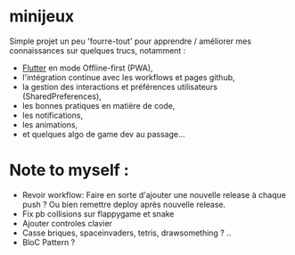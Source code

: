 # minijeux

Simple projet un peu 'fourre-tout' pour apprendre / améliorer mes connaissances sur quelques trucs, notamment :
- [Flutter](https://docs.flutter.dev/) en mode Offline-first (PWA),
- l'intégration continue avec les workflows et pages github, 
- la gestion des interactions et préférences utilisateurs (SharedPreferences),
- les bonnes pratiques en matière de code,
- les notifications, 
- les animations,
- et quelques algo de game dev au passage...

# Note to myself :
- Revoir workflow: Faire en sorte d'ajouter une nouvelle release à chaque push ? Ou bien remettre deploy après nouvelle release.
- Fix pb collisions sur flappygame et snake
- Ajouter controles clavier
- Casse briques, spaceinvaders, tetris, drawsomething ? .. 
- BloC Pattern ?